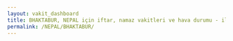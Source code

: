 ```yaml
---
layout: vakit_dashboard
title: BHAKTABUR, NEPAL için iftar, namaz vakitleri ve hava durumu - ilçe/eyalet seç
permalink: /NEPAL/BHAKTABUR/
---
```


<script type="text/javascript">
  var GLOBAL_COUNTRY = 'NEPAL';
  var GLOBAL_CITY = 'BHAKTABUR';
  var GLOBAL_STATE = '';
  var lat = 72;
  var lon = 21;
</script>
